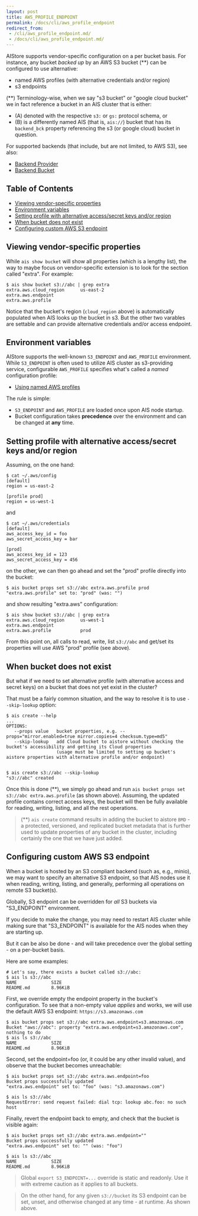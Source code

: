 ```yaml
---
layout: post
title: AWS_PROFILE_ENDPOINT
permalink: /docs/cli/aws_profile_endpoint
redirect_from:
 - /cli/aws_profile_endpoint.md/
 - /docs/cli/aws_profile_endpoint.md/
---
```


AIStore supports vendor-specific configuration on a per bucket basis. For instance, any bucket _backed up_ by an AWS S3 bucket (**) can be configured to use alternative:

* named AWS profiles (with alternative credentials and/or region)
* s3 endpoints

(**) Terminology-wise, when we say "s3 bucket" or "google cloud bucket" we in fact reference a bucket in an AIS cluster that is either:

* (A) denoted with the respective `s3:` or `gs:` protocol schema, or
* (B) is a differently named AIS (that is, `ais://`) bucket that has its `backend_bck` property referencing the s3 (or google cloud) bucket in question.

For supported backends (that include, but are not limited, to AWS S3), see also:

* [Backend Provider](/docs/bucket.md#backend-provider)
* [Backend Bucket](/docs/bucket.md#backend-bucket)

## Table of Contents
- [Viewing vendor-specific properties](#viewing-vendor-specific-properties)
- [Environment variables](#environment-variables)
- [Setting profile with alternative access/secret keys and/or region](#setting-profile-with-alternative-accesssecret-keys-andor-region)
- [When bucket does not exist](#when-bucket-does-not-exist)
- [Configuring custom AWS S3 endpoint](#configuring-custom-aws-s3-endpoint)

## Viewing vendor-specific properties

While `ais show bucket` will show all properties (which is a lengthy list), the way to maybe focus on vendor-specific extension is to look for the section called "extra". For example:

```console
$ ais show bucket s3://abc | grep extra
extra.aws.cloud_region      us-east-2
extra.aws.endpoint
extra.aws.profile
```

Notice that the bucket's region (`cloud_region` above) is automatically populated when AIS looks up the bucket in s3. But the other two varables are settable and can provide alternative credentials and/or access endpoint.

## Environment variables

AIStore supports the well-known `S3_ENDPOINT` and `AWS_PROFILE` environment. While `S3_ENDPOINT` is often used to utilize AIS cluster as s3-providing service, configurable `AWS_PROFILE` specifies what's called a _named_ configuration profile:

* [Using named AWS profiles](https://docs.aws.amazon.com/cli/latest/userguide/cli-configure-files.html#cli-configure-files-using-profiles)

The rule is simple:

* `S3_ENDPOINT` and `AWS_PROFILE` are loaded once upon AIS node startup.
* Bucket configuration takes **precedence** over the environment and can be changed at **any** time.

## Setting profile with alternative access/secret keys and/or region

Assuming, on the one hand:

```console
$ cat ~/.aws/config
[default]
region = us-east-2

[profile prod]
region = us-west-1
```
and

```console
$ cat ~/.aws/credentials
[default]
aws_access_key_id = foo
aws_secret_access_key = bar

[prod]
aws_access_key_id = 123
aws_secret_access_key = 456
```

on the other, we can then go ahead and set the "prod" profile directly into the bucket:

```console
$ ais bucket props set s3://abc extra.aws.profile prod
"extra.aws.profile" set to: "prod" (was: "")
```

and show resulting "extra.aws" configuration:

```console
$ ais show bucket s3://abc | grep extra
extra.aws.cloud_region      us-west-1
extra.aws.endpoint
extra.aws.profile           prod
```

From this point on, all calls to read, write, list `s3://abc` and get/set its properties will use AWS "prod" profile (see above).

## When bucket does not exist

But what if we need to set alternative profile (with alternative access and secret keys) on a bucket that does not yet exist in the cluster?

That must be a fairly common situation, and the way to resolve it is to use `--skip-lookup` option:

```console
$ ais create --help
...
OPTIONS:
   --props value   bucket properties, e.g. --props="mirror.enabled=true mirror.copies=4 checksum.type=md5"
   --skip-lookup   add Cloud bucket to aistore without checking the bucket's accessibility and getting its Cloud properties
                   (usage must be limited to setting up bucket's aistore properties with alternative profile and/or endpoint)


$ ais create s3://abc --skip-lookup
"s3://abc" created
```

Once this is done (**), we simply go ahead and run `ais bucket props set s3://abc extra.aws.profile` (as shown above). Assuming, the updated profile contains correct access keys, the bucket will then be fully available for reading, writing, listing, and all the rest operations.

> (**) `ais create` command results in adding the bucket to aistore `BMD` - a protected, versioned, and replicated bucket metadata that is further used to update properties of any bucket in the cluster, including certainly the one that we have just added.

## Configuring custom AWS S3 endpoint

When a bucket is hosted by an S3 compliant backend (such as, e.g., minio), we may want to specify an alternative S3 endpoint,
so that AIS nodes use it when reading, writing, listing, and generally, performing all operations on remote S3 bucket(s).

Globally, S3 endpoint can be overridden for _all_ S3 buckets via "S3_ENDPOINT" environment.

If you decide to make the change, you may need to restart AIS cluster while making sure that "S3_ENDPOINT" is available for the AIS nodes
when they are starting up.

But it can be also be done - and will take precedence over the global setting - on a per-bucket basis.

Here are some examples:

```console
# Let's say, there exists a bucket called s3://abc:
$ ais ls s3://abc
NAME             SIZE
README.md        8.96KiB
```

First, we override empty the endpoint property in the bucket's configuration.
To see that a non-empty value *applies* and works, we will use the default AWS S3 endpoint: `https://s3.amazonaws.com`

```console
$ ais bucket props set s3://abc extra.aws.endpoint=s3.amazonaws.com
Bucket "aws://abc": property "extra.aws.endpoint=s3.amazonaws.com", nothing to do
$ ais ls s3://abc
NAME             SIZE
README.md        8.96KiB
```

Second, set the endpoint=foo (or, it could be any other invalid value), and observe that the bucket becomes unreachable:

```console
$ ais bucket props set s3://abc extra.aws.endpoint=foo
Bucket props successfully updated
"extra.aws.endpoint" set to: "foo" (was: "s3.amazonaws.com")

$ ais ls s3://abc
RequestError: send request failed: dial tcp: lookup abc.foo: no such host
```

Finally, revert the endpoint back to empty, and check that the bucket is visible again:

```console
$ ais bucket props set s3://abc extra.aws.endpoint=""
Bucket props successfully updated
"extra.aws.endpoint" set to: "" (was: "foo")

$ ais ls s3://abc
NAME             SIZE
README.md        8.96KiB
```

> Global `export S3_ENDPOINT=...` override is static and readonly. Use it with extreme caution as it applies to all buckets.

> On the other hand, for any given `s3://bucket` its S3 endpoint can be set, unset, and otherwise changed at any time - at runtime. As shown above.

